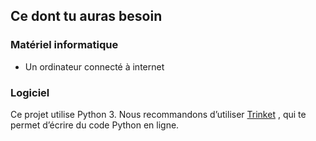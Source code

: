 ## Ce dont tu auras besoin

### Matériel informatique

+ Un ordinateur connecté à internet

### Logiciel

Ce projet utilise Python 3. Nous recommandons d’utiliser [Trinket](https://trinket.io/) , qui te permet d’écrire du code Python en ligne.